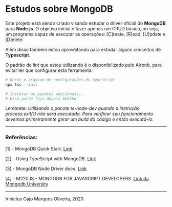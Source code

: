 # Estudos sobre MongoDB

Este projeto está sendo criado visando estudar o driver oficial do **MongoDB** para **Node.js**. O objetivo inicial é fazer apenas um CRUD básico, ou seja, um programa capaz de executar as operações: [C]reate, [R]ead, [U]pdate e [D]elete.

Além disso também estou aproveitando para estudar alguns conceitos de **Typescript**.

O padrão de *lint* que estou utilizando é o disponibilizado pelo Airbnb, para evitar ter que configurar esta ferramenta. 

```bash
# Gerar o arquivo de configurações do typescript
npx tsc --init

# Instalar os pacotes adicionais...
# Essa parte faço depois kkkkkk
```

Lembrete: *Utilizando o pacote ts-node-dev quando a instrução process.exit(1) não será executada. Para verificar seu funcionamento devemos primeiramente gerar um build do código e então executá-lo.*

---
### Referências:

[1] - MongoDB Quick Start. [Link](https://mongodb.github.io/node-mongodb-native/3.6/quick-start/quick-start/)

[2] - Using TypeScript with MongoDB. [Link](https://medium.com/swlh/using-typescript-with-mongodb-393caf7adfef)

[3] - MongoDB Node Driver docs. [Link](https://docs.mongodb.com/drivers/node/)

[4] - M220JS - MONGODB FOR JAVASCRIPT DEVELOPERS. [Link da Mongodb University](https://university.mongodb.com/courses/M220JS/about)

---

Vinícius Gajo Marques Oliveira, 2020.